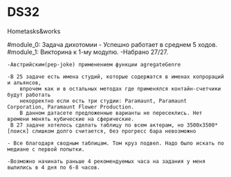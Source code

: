 # DS32
 Hometasks&works

#module_0:
Задача дихотомии
	- Успешно работает в среднем 5 ходов.
#module_1:
Викторина к 1-му модулю.
	-Набрано 27/27. 
	
	-Австрийским(pep-joke) применением функции agregateGenre
	
	-В 25 задаче есть имена студий, которые содержатся в именах копрораций и альянсов, 
		впрочем как и в остальных методах где применялся контайн-счетчики будут работать 
		некорректно если есть три студии: Paramaunt, Paramaunt Corporation, Paramaunt Flower Production. 
		В данном датасете предложенные варианты не пересеклись. Нет времени менять кубические на сферические.
	 В 27 задаче хотелось сделать таблицу по всем актерам, но 3500x3500*[поиск] слишком долго считается, без прогресс бара невозможно
	
	- Все благодаря сводным таблицам. Том круз подвел. Надо было искать по медиане с первой попытки.
	
	-Возможно начинать раньше 4 рекомендуемых часа на задания у меня вылились в 4 дня по 6-8 часов.